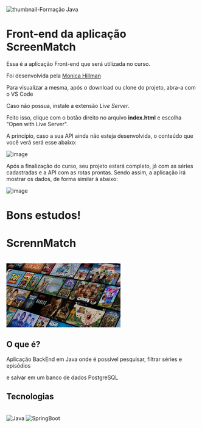![thumbnail-Formação Java](https://github.com/jacqueline-oliveira/3356-java-web-front/assets/66698429/7bd89d79-1385-4f62-adea-d4a27e79f728)

# Front-end da aplicação ScreenMatch

Essa é a aplicação Front-end que será utilizada no curso.

Foi desenvolvida pela [Monica Hillman](https://cursos.alura.com.br/user/monicahillman)

Para visualizar a mesma, após o download ou clone do projeto, abra-a com o VS Code

Caso não possua, instale a extensão *Live Server*.

Feito isso, clique com o botão direito no arquivo **index.html** e escolha "Open with Live Server".

A princípio, caso a sua API ainda não esteja desenvolvida, o conteúdo que você verá será esse abaixo:

![image](https://github.com/jacqueline-oliveira/3356-java-web-front/assets/66698429/b059bf8b-df40-4a51-8a27-9d1058305955)


Após a finalização do curso, seu projeto estará completo, já com as séries cadastradas e a API com as rotas prontas. Sendo assim, a aplicação irá mostrar os dados, de forma similar à abaixo:


![image](https://github.com/jacqueline-oliveira/3356-java-web-front/assets/66698429/00670340-c0fd-4035-b01a-af25aeff28a0)



# Bons estudos!
<h1>ScrennMatch</h1>

<br>
<img src="src/image/catalogoFilmes.jpeg">
<br>

<h2>O que é?</h2>
<p>Aplicação BackEnd em Java onde é possível pesquisar, filtrar séries e episódios</p>
<p> e salvar em um banco de dados PostgreSQL</p>

<h2>Tecnologias</h2>
<div style = "display inline_block"><br/>
<img align = "center" alt= "Java" src = "https://img.shields.io/badge/Java-ED8B00?style=for-the-badge&logo=openjdk&logoColor=white">
<img align = "center" alt= "SpringBoot" src = "https://img.shields.io/badge/spring-%236DB33F.svg?style=for-the-badge&logo=spring&logoColor=white">
